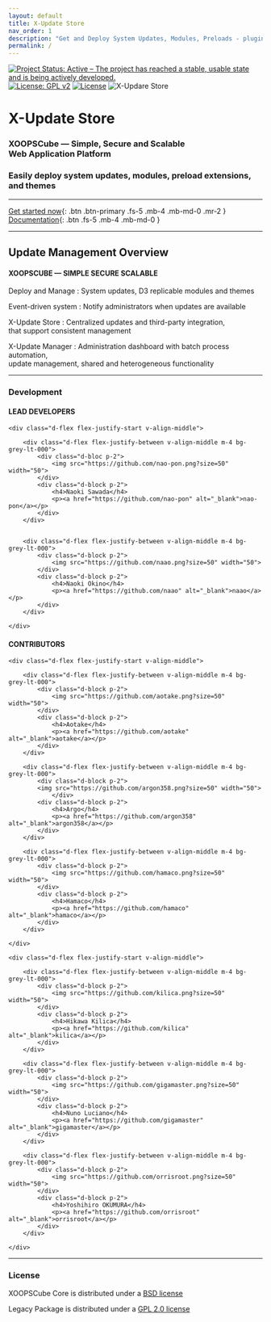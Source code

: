 ```yaml
---
layout: default
title: X-Update Store
nav_order: 1
description: "Get and Deploy System Updates, Modules, Preloads - plugin extension - and Themes."
permalink: /
---
```


[![Project Status: Active – The project has reached a stable, usable state and is being actively developed.](https://www.repostatus.org/badges/2.0.0/active.svg)](https://github.com/xoopscube/xcl)
[![License: GPL v2](https://img.shields.io/badge/License-GPL_v2-blue.svg)](https://www.gnu.org/licenses/old-licenses/gpl-2.0.en.html)
[![License](https://img.shields.io/badge/License-BSD_3--Clause-blue.svg)](https://opensource.org/licenses/BSD-3-Clause)
![X-Updare Store](https://img.shields.io/badge/X--Update%20Store-Pending-red)



<h1 class="fs-9"> X-Update Store</h1>

<h3 class="fs-6 fw-300">
XOOPSCube — Simple, Secure and Scalable<br>
Web Application Platform</h3>

<h3 class="fs-6 fw-300">Easily deploy system updates, modules, preload extensions, and themes</h3>


---
   
[Get started now](/docs/getstart.md){: .btn .btn-primary .fs-5 .mb-4 .mb-md-0 .mr-2 } [Documentation](/docs/xupdate.md){: .btn .fs-5 .mb-4 .mb-md-0 }
   
---


<h2 class="fs-7 fw-300">Update Management Overview</h2>


#### XOOPSCUBE — SIMPLE SECURE SCALABLE

Deploy and Manage
: System updates, D3 replicable modules and themes

Event-driven system
: Notify administrators when updates are available

X-Update Store 
: Centralized updates and third-party integration,  
  that support consistent management

X-Update Manager 
: Administration dashboard with batch process automation,  
  update management, shared and heterogeneous functionality

<hr>

<h3 class="fs-7 fw-300">Development</h3>

<div class="code-example">

<h4>LEAD DEVELOPERS</h4>

    <div class="d-flex flex-justify-start v-align-middle">

        <div class="d-flex flex-justify-between v-align-middle m-4 bg-grey-lt-000">
            <div class="d-bloc p-2">
                <img src="https://github.com/nao-pon.png?size=50" width="50">
            </div>
            <div class="d-block p-2">
                <h4>Naoki Sawada</h4>
                <p><a href="https://github.com/nao-pon" alt="_blank">nao-pon</a></p>
            </div>
        </div>


        <div class="d-flex flex-justify-between v-align-middle m-4 bg-grey-lt-000">
            <div class="d-block p-2">
                <img src="https://github.com/naao.png?size=50" width="50">
            </div>
            <div class="d-block p-2">
                <h4>Naoki Okino</h4>
                <p><a href="https://github.com/naao" alt="_blank">naao</a></p>
            </div>
        </div>

    </div>

</div>
  

<div class="code-example">

  <h4>CONTRIBUTORS</h4>

    <div class="d-flex flex-justify-start v-align-middle">

        <div class="d-flex flex-justify-between v-align-middle m-4 bg-grey-lt-000">
            <div class="d-block p-2">
                <img src="https://github.com/aotake.png?size=50" width="50">
            </div>
            <div class="d-block p-2">
                <h4>Aotake</h4>
                <p><a href="https://github.com/aotake" alt="_blank">aotake</a></p>
            </div>
        </div>

        <div class="d-flex flex-justify-between v-align-middle m-4 bg-grey-lt-000">
            <div class="d-block p-2">
            <img src="https://github.com/argon358.png?size=50" width="50">
                </div>
            <div class="d-block p-2">
                <h4>Argo</h4>
                <p><a href="https://github.com/argon358" alt="_blank">argon358</a></p>
            </div>
        </div>

        <div class="d-flex flex-justify-between v-align-middle m-4 bg-grey-lt-000">
            <div class="d-block p-2">
                <img src="https://github.com/hamaco.png?size=50" width="50">
            </div>
            <div class="d-block p-2">
                <h4>Hamaco</h4>
                <p><a href="https://github.com/hamaco" alt="_blank">hamaco</a></p>
            </div>
        </div>

    </div>

    <div class="d-flex flex-justify-start v-align-middle">

        <div class="d-flex flex-justify-between v-align-middle m-4 bg-grey-lt-000">
            <div class="d-block p-2">
                <img src="https://github.com/kilica.png?size=50" width="50">
            </div>
            <div class="d-block p-2">
                <h4>Hikawa Kilica</h4>
                <p><a href="https://github.com/kilica" alt="_blank">kilica</a></p>
            </div>
        </div>

        <div class="d-flex flex-justify-between v-align-middle m-4 bg-grey-lt-000">
            <div class="d-block p-2">
                <img src="https://github.com/gigamaster.png?size=50" width="50">
            </div>
            <div class="d-block p-2">
                <h4>Nuno Luciano</h4>
                <p><a href="https://github.com/gigamaster" alt="_blank">gigamaster</a></p>
            </div>
        </div>

        <div class="d-flex flex-justify-between v-align-middle m-4 bg-grey-lt-000">
            <div class="d-block p-2">
                <img src="https://github.com/orrisroot.png?size=50" width="50">
            </div>
            <div class="d-block p-2">
                <h4>Yoshihiro OKUMURA</h4>
                <p><a href="https://github.com/orrisroot" alt="_blank">orrisroot</a></p>
            </div>
        </div>

    </div>

</div>


<hr>


<h3 class="fs-7 fw-300">License</h3>

<p>XOOPSCube Core is distributed under a <a href="https://github.com/xoopscube/legacy/blob/2.3/BSD_license.txt" target="">BSD license</a></p>

<p>Legacy Package is distributed under a <a href="" target="https://github.com/xoopscube/legacy/blob/2.3/gpl-2.0_license.md">GPL 2.0 license</a></p>

<p></p>